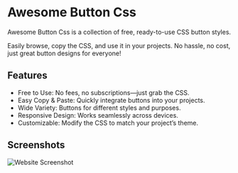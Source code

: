 # Awesome Button Css

Awesome Button Css is a collection of free, ready-to-use CSS button styles.

Easily browse, copy the CSS, and use it in your projects. No hassle, no cost, just great button designs for everyone!

## Features

- Free to Use: No fees, no subscriptions—just grab the CSS.
- Easy Copy & Paste: Quickly integrate buttons into your projects.
- Wide Variety: Buttons for different styles and purposes.
- Responsive Design: Works seamlessly across devices.
- Customizable: Modify the CSS to match your project’s theme.

## Screenshots

![Website Screenshot](https://cloud-oss1scz8u-hack-club-bot.vercel.app/0image.png)